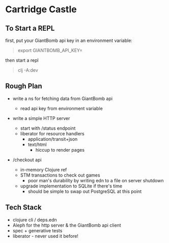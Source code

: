# Cartridge Castle

## To Start a REPL

first, put your GiantBomb api key in an environment variable:

> export GIANTBOMB_API_KEY=<your key here>

then start a repl

> clj -A:dev

## Rough Plan

- write a ns for fetching data from GiantBomb api
  - read api key from environment variable

- write a simple HTTP server
  - start with /status endpoint
  - liberator for resource handlers
    - application/transit+json
    - text/html
      - hiccup to render pages

- /checkout api
  - in-memory Clojure ref
  - STM transactions to check out games
    - poor man's durability by writing edn to a file on server shutdown
  - upgrade implementation to SQLite if there's time
    - should be simple to swap out PostgreSQL at this point

## Tech Stack
- clojure cli / deps.edn
- Aleph for the http server & the GiantBomb api client
- spec + generative tests
- liberator - never used it before!
